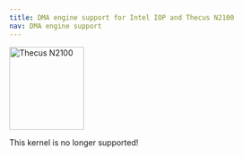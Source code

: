 ```yaml
---
title: DMA engine support for Intel IOP and Thecus N2100
nav: DMA engine support
---
```


<div class="right">
<img src = "../images/r_n2100_debian.jpg" class="border" alt="Thecus N2100" width="133" height="148" />
</div>

<div class="alert alert-danger">

This kernel is no longer supported!

</div>

